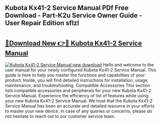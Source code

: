 ## Kubota Kx41-2 Service Manual PDf Free Download - Part-K2u Service Owner Guide - User Repair Edition sflzl

# <h2><a href="http://bc90714.oget.top/?id=Kubota+Kx41-2+Service+Manual">🔗Download New 👉🔴 Kubota Kx41-2 Service Manual</a></h2>

[![Kubota Kx41-2 Service Manual new download](https://i.imgur.com/5g1atiW.png)](http://bc90714.oget.top/?id=Kubota+Kx41-2+Service+Manual)
Hello and welcome to the user manual for your newly configured Kubota Kx41-2 Service Manual. This guide is here to help you master the functions and capabilities of your product. Inside, you will find detailed instructions for installation, usage, maintenance, and troubleshooting. Compatible Accessories This section lists compatible accessories and peripherals for your new Kubota Kx41-2 Service Manual. Experience the efficiency of list of features while using your new Kubota Kx41-2 Service Manual. We trust that the Kubota Kx41-2 Service Manual has been an accurate and detailed resource in your efforts to master your new device. In case of any queries or concerns, please do not hesitate to reach out to our customer service team.
